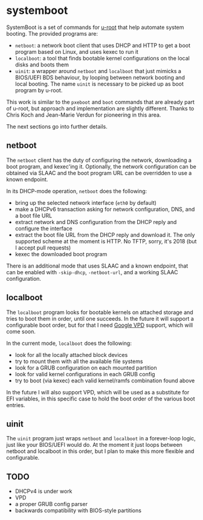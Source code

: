 # systemboot

SystemBoot is a set of commands for [u-root](https://github.com/u-root/u-root) that help automate system booting. The provided programs are:

* `netboot`: a network boot client that uses DHCP and HTTP to get a boot program based on Linux, and uses kexec to run it
* `localboot`: a tool that finds bootable kernel configurations on the local disks and boots them
* `uinit`: a wrapper around `netboot` and `localboot` that just mimicks a BIOS/UEFI BDS behaviour, by looping between network booting and local booting. The name `uinit` is necessary to be picked up as boot program by u-root.

This work is similar to the `pxeboot` and `boot` commands that are already part of u-root, but approach and implementation are slightly different. Thanks to Chris Koch and Jean-Marie Verdun for pioneering in this area. 

The next sections go into further details.

## netboot

The `netboot` client has the duty of configuring the network, downloading a boot program, and kexec'ing it.
Optionally, the network configuration can be obtained via SLAAC and the boot program URL can be overridden to use a known endpoint.

In its DHCP-mode operation, `netboot` does the following:
* bring up the selected network interface (`eth0` by default)
* make a DHCPv6 transaction asking for network configuration, DNS, and a boot file URL
* extract network and DNS configuration from the DHCP reply and configure the interface
* extract the boot file URL from the DHCP reply and download it. The only supported scheme at the moment is HTTP. No TFTP, sorry, it's 2018 (but I accept pull requests)
* kexec the downloaded boot program

There is an additional mode that uses SLAAC and a known endpoint, that can be enabled with `-skip-dhcp`, `-netboot-url`, and a working SLAAC configuration.

## localboot

The `localboot` program looks for bootable kernels on attached storage and tries to boot them in order, until one succeeds.
In the future it will support a configurable boot order, but for that I need [Google VPD](https://chromium.googlesource.com/chromiumos/platform/vpd/) support, which will come soon.

In the current mode, `localboot` does the following:
* look for all the locally attached block devices
* try to mount them with all the available file systems
* look for a GRUB configuration on each mounted partition
* look for valid kernel configurations in each GRUB config
* try to boot (via kexec) each valid kernel/ramfs combination found above

In the future I will also support VPD, which will be used as a substitute for EFI variables, in this specific case to hold the boot order of the various boot entries.

## uinit

The `uinit` program just wraps `netboot` and `localboot` in a forever-loop logic, just like your BIOS/UEFI would do. At the moment it just loops between netboot and localboot in this order, but I plan to make this more flexible and configurable.

## TODO

* DHCPv4 is under work
* VPD
* a proper GRUB config parser
* backwards compatibility with BIOS-style partitions



